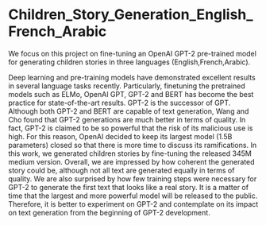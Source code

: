 # Children_Story_Generation_English_French_Arabic
We focus on this project on fine-tuning an OpenAI GPT-2 pre-trained model for generating children stories in three languages (English,French,Arabic). 

Deep learning and pre-training models have demonstrated excellent results in several language tasks recently. Particularly, finetuning the pretrained models such as ELMo, OpenAI GPT, GPT-2 and BERT has become the best practice for state-of-the-art results. GPT-2 is the successor of GPT. Although both GPT-2 and BERT are capable of text generation, Wang and Cho found that GPT-2 generations are much better in terms of quality. In fact, GPT-2 is claimed to be so powerful that the risk of its malicious use is high. For this reason, OpenAI decided to keep its largest model (1.5B parameters) closed so that there is more time to discuss its ramifications.
In this work, we generated children stories by fine-tuning the released 345M medium version. Overall, we are impressed by how coherent the generated story could be, although not all text are generated equally in terms of quality. We are also surprised by how few training steps were necessary for GPT-2 to generate the first text that looks like a real story. It is a matter of time that the largest and more powerful model will be released to the public. Therefore, it is better to experiment on GPT-2 and contemplate on its impact on text generation from the beginning of GPT-2 development.

